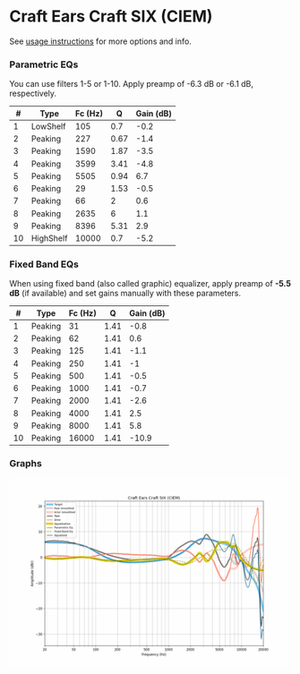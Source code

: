 # Craft Ears Craft SIX (CIEM)
See [usage instructions](https://github.com/jaakkopasanen/AutoEq#usage) for more options and info.

### Parametric EQs
You can use filters 1-5 or 1-10. Apply preamp of -6.3 dB or -6.1 dB, respectively.

|   # | Type      |   Fc (Hz) |    Q |   Gain (dB) |
|-----|-----------|-----------|------|-------------|
|   1 | LowShelf  |       105 | 0.7  |        -0.2 |
|   2 | Peaking   |       227 | 0.67 |        -1.4 |
|   3 | Peaking   |      1590 | 1.87 |        -3.5 |
|   4 | Peaking   |      3599 | 3.41 |        -4.8 |
|   5 | Peaking   |      5505 | 0.94 |         6.7 |
|   6 | Peaking   |        29 | 1.53 |        -0.5 |
|   7 | Peaking   |        66 | 2    |         0.6 |
|   8 | Peaking   |      2635 | 6    |         1.1 |
|   9 | Peaking   |      8396 | 5.31 |         2.9 |
|  10 | HighShelf |     10000 | 0.7  |        -5.2 |

### Fixed Band EQs
When using fixed band (also called graphic) equalizer, apply preamp of **-5.5 dB** (if available) and set gains manually with these parameters.

|   # | Type    |   Fc (Hz) |    Q |   Gain (dB) |
|-----|---------|-----------|------|-------------|
|   1 | Peaking |        31 | 1.41 |        -0.8 |
|   2 | Peaking |        62 | 1.41 |         0.6 |
|   3 | Peaking |       125 | 1.41 |        -1.1 |
|   4 | Peaking |       250 | 1.41 |        -1   |
|   5 | Peaking |       500 | 1.41 |        -0.5 |
|   6 | Peaking |      1000 | 1.41 |        -0.7 |
|   7 | Peaking |      2000 | 1.41 |        -2.6 |
|   8 | Peaking |      4000 | 1.41 |         2.5 |
|   9 | Peaking |      8000 | 1.41 |         5.8 |
|  10 | Peaking |     16000 | 1.41 |       -10.9 |

### Graphs
![](./Craft%20Ears%20Craft%20SIX%20(CIEM).png)
